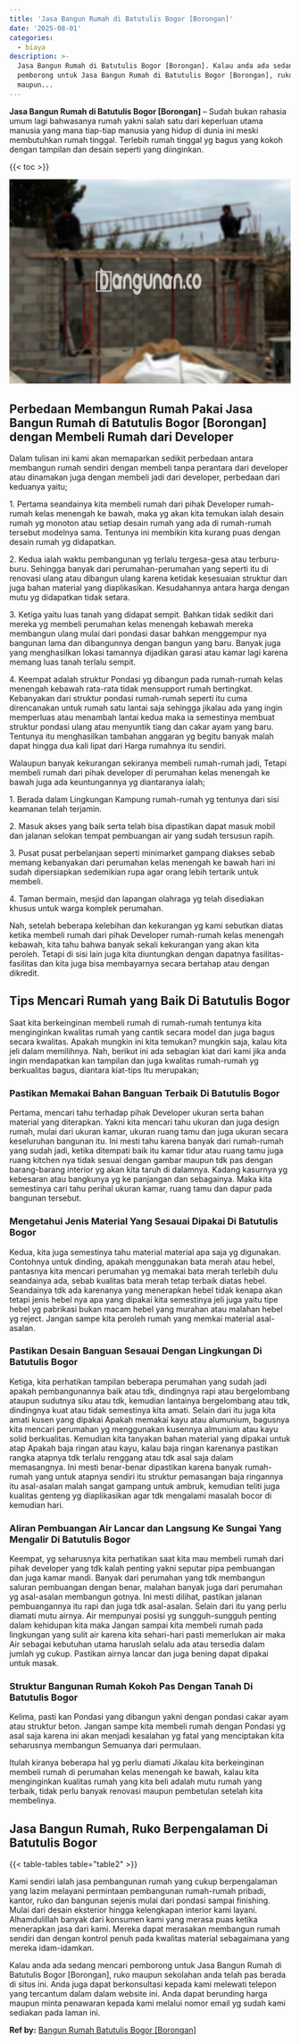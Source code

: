 ```yaml
---
title: 'Jasa Bangun Rumah di Batutulis Bogor [Borongan]'
date: '2025-08-01'
categories:
  - biaya
description: >-
  Jasa Bangun Rumah di Batutulis Bogor [Borongan]. Kalau anda ada sedang mencari
  pemborong untuk Jasa Bangun Rumah di Batutulis Bogor [Borongan], ruko
  maupun...
---
```


**Jasa Bangun Rumah di Batutulis Bogor \[Borongan\]** – Sudah bukan rahasia umum lagi bahwasanya rumah yakni salah satu dari keperluan utama manusia yang mana tiap-tiap manusia yang hidup di dunia ini meski membutuhkan rumah tinggal. Terlebih rumah tinggal yg bagus yang kokoh dengan tampilan dan desain seperti yang diinginkan.

{{< toc >}}

![Jasa Bangun Rumah di Batutulis Bogor [Borongan]](/images/borong-bangunan-14.png)

## Perbedaan Membangun Rumah Pakai Jasa Bangun Rumah di Batutulis Bogor \[Borongan\] dengan Membeli Rumah dari Developer

Dalam tulisan ini kami akan memaparkan sedikit perbedaan antara membangun rumah sendiri dengan membeli tanpa perantara dari developer atau dinamakan juga dengan membeli jadi dari developer, perbedaan dari keduanya yaitu;

1\. Pertama seandainya kita membeli rumah dari pihak Developer rumah-rumah kelas menengah ke bawah, maka yg akan kita temukan ialah desain rumah yg monoton atau setiap desain rumah yang ada di rumah-rumah tersebut modelnya sama. Tentunya ini membikin kita kurang puas dengan desain rumah yg didapatkan.

2\. Kedua ialah waktu pembangunan yg terlalu tergesa-gesa atau terburu-buru. Sehingga banyak dari perumahan-perumahan yang seperti itu di renovasi ulang atau dibangun ulang karena ketidak kesesuaian struktur dan juga bahan material yang diaplikasikan. Kesudahannya antara harga dengan mutu yg didapatkan tidak setara.

3\. Ketiga yaitu luas tanah yang didapat sempit. Bahkan tidak sedikit dari mereka yg membeli perumahan kelas menengah kebawah mereka membangun ulang mulai dari pondasi dasar bahkan menggempur nya bangunan lama dan dibangunnya dengan bangun yang baru. Banyak juga yang menghasilkan lokasi tamannya dijadikan garasi atau kamar lagi karena memang luas tanah terlalu sempit.

4\. Keempat adalah struktur Pondasi yg dibangun pada rumah-rumah kelas menengah kebawah rata-rata tidak mensupport rumah bertingkat. Kebanyakan dari struktur pondasi rumah-rumah seperti itu cuma direncanakan untuk rumah satu lantai saja sehingga jikalau ada yang ingin memperluas atau menambah lantai kedua maka ia semestinya membuat struktur pondasi ulang atau menyuntik tiang dan cakar ayam yang baru. Tentunya itu menghasilkan tambahan anggaran yg begitu banyak malah dapat hingga dua kali lipat dari Harga rumahnya itu sendiri.

Walaupun banyak kekurangan sekiranya membeli rumah-rumah jadi, Tetapi membeli rumah dari pihak developer di perumahan kelas menengah ke bawah juga ada keuntungannya yg diantaranya ialah;

1\. Berada dalam Lingkungan Kampung rumah-rumah yg tentunya dari sisi keamanan telah terjamin.

2\. Masuk akses yang baik serta telah bisa dipastikan dapat masuk mobil dan jalanan selokan tempat pembuangan air yang sudah tersusun rapih.

3\. Pusat pusat perbelanjaan seperti minimarket gampang diakses sebab memang kebanyakan dari perumahan kelas menengah ke bawah hari ini sudah dipersiapkan sedemikian rupa agar orang lebih tertarik untuk membeli.

4\. Taman bermain, mesjid dan lapangan olahraga yg telah disediakan khusus untuk warga komplek perumahan.

Nah, setelah beberapa kelebihan dan kekurangan yg kami sebutkan diatas ketika membeli rumah dari pihak Developer rumah-rumah kelas menengah kebawah, kita tahu bahwa banyak sekali kekurangan yang akan kita peroleh. Tetapi di sisi lain juga kita diuntungkan dengan dapatnya fasilitas-fasilitas dan kita juga bisa membayarnya secara bertahap atau dengan dikredit.

## Tips Mencari Rumah yang Baik Di Batutulis Bogor

Saat kita berkeinginan membeli rumah di rumah-rumah tentunya kita menginginkan kwalitas rumah yang cantik secara model dan juga bagus secara kwalitas. Apakah mungkin ini kita temukan? mungkin saja, kalau kita jeli dalam memilihnya. Nah, berikut ini ada sebagian kiat dari kami jika anda ingin mendapatkan kan tampilan dan juga kwalitas rumah-rumah yg berkualitas bagus, diantara kiat-tips Itu merupakan;

### Pastikan Memakai Bahan Banguan Terbaik Di Batutulis Bogor

Pertama, mencari tahu terhadap pihak Developer ukuran serta bahan material yang diterapkan. Yakni kita mencari tahu ukuran dan juga design rumah, mulai dari ukuran kamar, ukuran ruang tamu dan juga ukuran secara keseluruhan bangunan itu. Ini mesti tahu karena banyak dari rumah-rumah yang sudah jadi, ketika ditempati baik itu kamar tidur atau ruang tamu juga ruang kitchen nya tidak sesuai dengan gambar maupun tdk pas dengan barang-barang interior yg akan kita taruh di dalamnya. Kadang kasurnya yg kebesaran atau bangkunya yg ke panjangan dan sebagainya. Maka kita semestinya cari tahu perihal ukuran kamar, ruang tamu dan dapur pada bangunan tersebut.

### Mengetahui Jenis Material Yang Sesauai Dipakai Di Batutulis Bogor

Kedua, kita juga semestinya tahu material material apa saja yg digunakan. Contohnya untuk dinding, apakah menggunakan bata merah atau hebel, pantasnya kita mencari perumahan yg memakai bata merah terlebih dulu seandainya ada, sebab kualitas bata merah tetap terbaik diatas hebel. Seandainya tdk ada karenanya yang menerapkan hebel tidak kenapa akan tetapi jenis hebel nya apa yang dipakai kita semestinya jeli juga yaitu tipe hebel yg pabrikasi bukan macam hebel yang murahan atau malahan hebel yg reject. Jangan sampe kita peroleh rumah yang memkai material asal-asalan.

### Pastikan Desain Banguan Sesauai Dengan Lingkungan Di Batutulis Bogor

Ketiga, kita perhatikan tampilan beberapa perumahan yang sudah jadi apakah pembangunannya baik atau tdk, dindingnya rapi atau bergelombang ataupun sudutnya siku atau tdk, kemudian lantainya bergelombang atau tdk, dindingnya kuat atau tidak semestinya kita amati. Selain dari itu juga kita amati kusen yang dipakai Apakah memakai kayu atau alumunium, bagusnya kita mencari perumahan yg menggunakan kusennya almunium atau kayu solid berkualitas. Kemudian kita tanyakan bahan material yang dipakai untuk atap Apakah baja ringan atau kayu, kalau baja ringan karenanya pastikan rangka atapnya tdk terlalu renggang atau tdk asal saja dalam memasangnya. Ini mesti benar-benar dipastikan karena banyak rumah-rumah yang untuk atapnya sendiri itu struktur pemasangan baja ringannya itu asal-asalan malah sangat gampang untuk ambruk, kemudian teliti juga kualitas genteng yg diaplikasikan agar tdk mengalami masalah bocor di kemudian hari.

### Aliran Pembuangan Air Lancar dan Langsung Ke Sungai Yang Mengalir Di Batutulis Bogor

Keempat, yg seharusnya kita perhatikan saat kita mau membeli rumah dari pihak developer yang tdk kalah penting yakni seputar pipa pembuangan dan juga kamar mandi. Banyak dari perumahan yang tdk membangun saluran pembuangan dengan benar, malahan banyak juga dari perumahan yg asal-asalan membangun gotnya. Ini mesti dilihat, pastikan jalanan pembuangannya itu rapi dan juga tdk asal-asalan. Selain dari itu yang perlu diamati mutu airnya. Air mempunyai posisi yg sungguh-sungguh penting dalam kehidupan kita maka Jangan sampai kita membeli rumah pada lingkungan yang sulit air karena kita sehari-hari pasti memerlukan air maka Air sebagai kebutuhan utama haruslah selalu ada atau tersedia dalam jumlah yg cukup. Pastikan airnya lancar dan juga bening dapat dipakai untuk masak.

### Struktur Bangunan Rumah Kokoh Pas Dengan Tanah Di Batutulis Bogor

Kelima, pasti kan Pondasi yang dibangun yakni dengan pondasi cakar ayam atau struktur beton. Jangan sampe kita membeli rumah dengan Pondasi yg asal saja karena ini akan menjadi kesalahan yg fatal yang menciptakan kita seharusnya membangun Semuanya dari permulaan.

Itulah kiranya beberapa hal yg perlu diamati Jikalau kita berkeinginan membeli rumah di perumahan kelas menengah ke bawah, kalau kita menginginkan kualitas rumah yang kita beli adalah mutu rumah yang terbaik, tidak perlu banyak renovasi maupun pembetulan setelah kita membelinya.

## Jasa Bangun Rumah, Ruko Berpengalaman Di Batutulis Bogor

{{< table-tables table="table2" >}}

Kami sendiri ialah jasa pembangunan rumah yang cukup berpengalaman yang lazim melayani permintaan pembangunan rumah-rumah pribadi, kantor, ruko dan bangunan sejenis mulai dari pondasi sampai finishing. Mulai dari desain eksterior hingga kelengkapan interior kami layani. Alhamdulillah banyak dari konsumen kami yang merasa puas ketika menerapkan jasa dari kami. Mereka dapat merasakan membangun rumah sendiri dan dengan kontrol penuh pada kwalitas material sebagaimana yang mereka idam-idamkan.

Kalau anda ada sedang mencari pemborong untuk Jasa Bangun Rumah di Batutulis Bogor \[Borongan\], ruko maupun sekolahan anda telah pas berada di situs ini. Anda juga dapat berkonsultasi kepada kami melewati telepon yang tercantum dalam dalam website ini. Anda dapat berunding harga maupun minta penawaran kepada kami melalui nomor email yg sudah kami sediakan pada laman ini.

**Ref by:** [Bangun Rumah Batutulis Bogor [Borongan]](https://id.wikipedia.org/wiki/Bangun)
